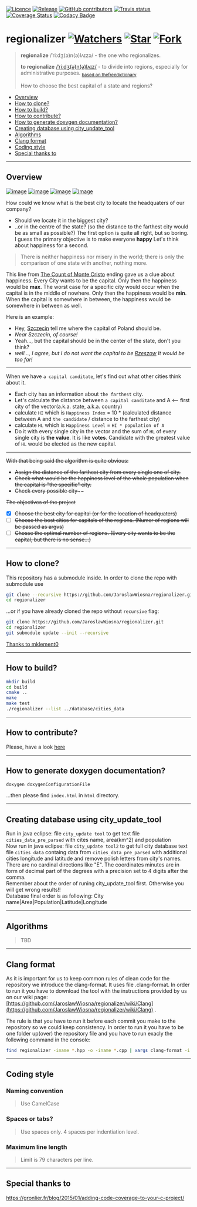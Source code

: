 [![Licence](https://img.shields.io/github/license/JaroslawWiosna/regionalizer.svg)](https://github.com/JaroslawWiosna/regionalizer/blob/master/LICENSE)
[![Release](https://img.shields.io/github/release/JaroslawWiosna/regionalizer.svg?maxAge=3600)](https://github.com/JaroslawWiosna/regionalizer/releases)
[![GitHub contributors](https://img.shields.io/github/contributors/JaroslawWiosna/regionalizer.svg)](https://github.com/JaroslawWiosna/regionalizer/graphs/contributors)
[![Travis status](https://travis-ci.org/JaroslawWiosna/regionalizer.svg?branch=master)](https://travis-ci.org/JaroslawWiosna/regionalizer)
[![Coverage Status](https://coveralls.io/repos/github/JaroslawWiosna/regionalizer/badge.svg)](https://coveralls.io/github/JaroslawWiosna/regionalizer)
[![Codacy Badge](https://api.codacy.com/project/badge/Grade/48b007a2de3648df9f3ca61c77ad45af)](https://www.codacy.com/app/JaroslawWiosna/regionalizer?utm_source=github.com&amp;utm_medium=referral&amp;utm_content=JaroslawWiosna/regionalizer&amp;utm_campaign=Badge_Grade)

# regionalizer [![Watchers](https://img.shields.io/github/watchers/JaroslawWiosna/regionalizer.svg?style=social&label=Watch)](https://github.com/JaroslawWiosna/regionalizer/watchers) [![Star](https://img.shields.io/github/stars/JaroslawWiosna/regionalizer.svg?style=social&label=Stars)](https://github.com/JaroslawWiosna/regionalizer/stargazers) [![Fork](https://img.shields.io/github/forks/JaroslawWiosna/regionalizer.svg?style=social&label=Fork)](https://github.com/JaroslawWiosna/regionalizer/network)

> **regionalize** /ˈriːdʒ(ə)n(ə)lʌɪzə/ - the one who regionalizes.
>
> **to regionalize** [/ˈriːdʒ(ə)n(ə)lʌɪz/](https://en.oxforddictionaries.com/definition/regionalize) - to divide into regions, especially for administrative purposes. <sub> [based on thefreedictionary](https://www.thefreedictionary.com/regionalize) </sub>
>
> How to choose the best capital of a state and regions?

  - [Overview](#overview)
  - [How to clone?](#how-to-clone)
  - [How to build?](#how-to-build)
  - [How to contribute?](#how-to-contribute)
  - [How to generate doxygen documentation?](#how-to-generate-doxygen-documentation)
  - [Creating database using city_update_tool](#creating-database-using-city_update_tools)
  - [Algorithms](#algorithms)
  - [Clang format](#clang-format)
  - [Coding style](#coding-style)
  - [Special thanks to](#special-thanks-to)

---

## Overview

[![image](https://i.imgur.com/tTPunlN.png)](https://i.imgur.com/tTPunlN.png)
[![image](https://media.giphy.com/media/3o7aCR7bNwd8EqMuAM/giphy.gif)](https://media.giphy.com/media/3o7aCR7bNwd8EqMuAM/giphy.gif)
[![image](https://i.imgur.com/FCHbFmN.png)](https://i.imgur.com/FCHbFmN.png)
[![image](https://i.imgur.com/ZRhei6y.png)](https://i.imgur.com/ZRhei6y.png)

How could we know what is the best city to locate the headquaters of our company?
 - Should we locate it in the biggest city?
 - ..or in the centre of the state? (so the distance to the farthest city would be as small as possible?)
The first option is quite all right, but so boring.
I guess the primary objective is to make everyone **happy**
Let's think about happiness for a second.

> There is neither happiness nor misery in the world; there is only the comparison of one state with another, nothing more. 

This line from [The Count of Monte Cristo](https://en.wikisource.org/wiki/The_Count_of_Monte_Cristo/Chapter_117) ending gave us a clue about happiness.
Every City wants to be the capital. Only then the happiness would be **max**. The worst case for a specific city would occur when the capital is in the middle of nowhere.
Only then the happiness would be **min**. When the capital is somewhere in between, the happiness would be somewhere in between as well.

Here is an example:

- Hey, [Szczecin](https://en.wikipedia.org/wiki/Szczecin) tell me where the capital of Poland should be.
 - *Near Szczecin, of course!*
 - Yeah..., but the capital should be in the center of the state, don't you think?
 - *well..., I agree, but I do not want the capital to be [Rzeszow](https://en.wikipedia.org/wiki/Rzesz%C3%B3w) It would be too far!*

---

When we have `a capital canditate`, let's find out what other cities think about it.
 - Each city has an information about `the farthest` city.
 - Let's calculate the distance between `a capital canditate` and A <-- first city of the vector(a.k.a. state, a.k.a. country)
 - calculate `HI` which is `Happiness Index` = 10 * (calculated distance between A and `the candidate` / distance to the farthest city)
 - calculate `HL` which is `Happiness Level` = `HI * population of A`
 - Do it with every single city in the vector and the sum of `HL` of every single city is **the value**. It is like **votes**. Candidate with the greatest value of `HL` would be elected as the new capital.

---

~~With that being said the algorithm is quite obvious:~~
 - ~~Assign the distance of the farthest city from every single one of city.~~
 - ~~Check what would be the happiness level of the whole population when the capital is "the specific" city.~~
 - ~~Check every possible city~~~~

~~The objectives of the project~~
 - [x] ~~Choose the best city for capital (or for the location of headquaters)~~
 - [ ] ~~Choose the best cities for capitals of the regions. (Numer of regions will be passed as argvs)~~
 - [ ] ~~Chosse the optimal number of regions. (Every city wants to be the capital, but there is no sense...)~~

---

## How to clone?

This repository has a submodule inside. In order to clone the repo with submodule use
```sh
git clone --recursive https://github.com/JaroslawWiosna/regionalizer.git
cd regionalizer
```
...or if you have already cloned the repo without `recursive` flag:
```sh
git clone https://github.com/JaroslawWiosna/regionalizer.git
cd regionalizer
git submodule update --init --recursive
```

[Thanks to mklement0](https://stackoverflow.com/questions/3796927/how-to-git-clone-including-submodules)

---

## How to build?

```sh
mkdir build
cd build
cmake ..
make
make test
./regionalizer --list ../database/cities_data
```

---

## How to contribute?
Please, have a look [here](https://www.github.com/JaroslawWiosna/regionalizer/blob/master/CONTRIBUTING.md)

---

## How to generate doxygen documentation?

```sh
doxygen doxygenConfigurationFile
```
...then please find `index.html` in `html` directory.

---

## Creating database using city_update_tool

Run in java eclipse: file `city_update tool` to get text file `cities_data_pre_parsed` with cites name, area(km^2) and population<br />
Now run in java eclipse: file `city_update tool2` to get full city database text file `cities_data` containg data from `cities_data_pre_parsed` with additional cities longitude and latitude and remove polish letters from city's names. There are no cardinal directions like "E". The coordinates minutes are in form of decimal part of the degrees with a precision set to 4 digits after the comma.<br />
Remember about the order of runing city_update_tool first. Otherwise you will get wrong results!!<br />
Database final order is as following: City name|Area|Population|Latitude|Longitude

---

## Algorithms

> TBD

---

## Clang format

As it is important for us to keep common rules of clean code for the repository we introduce the clang-format. It uses file .clang-format. In order to run it you have to download the tool with the instructions provided by us on our wiki page: [https://github.com/JaroslawWiosna/regionalizer/wiki/Clang](https://github.com/JaroslawWiosna/regionalizer/wiki/Clang) .<br />

The rule is that you have to run it before each commit you make to the repository so we could keep consistency.
In order to run it you have to be one folder up(over) the repository file and you have to run exacly the following command in the console:
```sh
find regionalizer -iname *.hpp -o -iname *.cpp | xargs clang-format -i -style=file
```

---
## Coding style

### Naming convention

> Use CamelCase

### Spaces or tabs?

> Use spaces only. 4 spaces per indentiation level.

### Maximum line length

> Limit is 79 characters per line.

---

## Special thanks to
https://gronlier.fr/blog/2015/01/adding-code-coverage-to-your-c-project/

